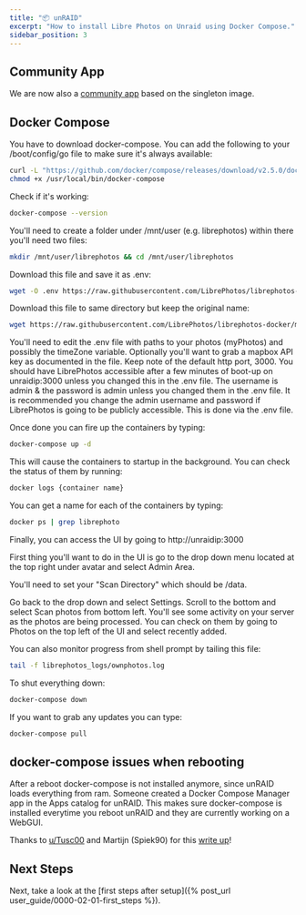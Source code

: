 ```yaml
---
title: "📦 unRAID"
excerpt: "How to install Libre Photos on Unraid using Docker Compose."
sidebar_position: 3
---
```


## Community App

We are now also a [community app](https://unraid.net/community/apps?q=LibrePhotos#r) based on the singleton image.

## Docker Compose

You have to download docker-compose. You can add the following to your /boot/config/go file to make sure it's always available:

```bash
curl -L "https://github.com/docker/compose/releases/download/v2.5.0/docker-compose-$(uname -s)-$(uname -m)" -o /usr/local/bin/docker-compose
chmod +x /usr/local/bin/docker-compose
```

Check if it's working:

```bash
docker-compose --version
```

You'll need to create a folder under /mnt/user (e.g. librephotos) within there you'll need two files:

```bash
mkdir /mnt/user/librephotos && cd /mnt/user/librephotos
```

Download this file and save it as .env:

```bash
wget -O .env https://raw.githubusercontent.com/LibrePhotos/librephotos-docker/main/librephotos.env
```

​Download this file to same directory but keep the original name:

```bash
wget https://raw.githubusercontent.com/LibrePhotos/librephotos-docker/main/docker-compose.yml
```

You'll need to edit the .env file with paths to your photos (myPhotos) and possibly the timeZone variable. Optionally you'll want to grab a mapbox API key as documented in the file. Keep note of the default http port, 3000.
You should have LibrePhotos accessible after a few minutes of boot-up on unraidip:3000 unless you changed this in the .env file. The username is admin & the password is admin unless you changed them in the .env file. It is recommended you change the admin username and password if LibrePhotos is going to be publicly accessible. This is done via the .env file.

​Once done you can fire up the containers by typing:

```bash
docker-compose up -d
```

This will cause the containers to startup in the background. You can check the status of them by running:

```bash
docker logs {container name}
```

You can get a name for each of the containers by typing:

```bash
docker ps | grep librephoto
```

Finally, you can access the UI by going to http://unraidip:3000

First thing you'll want to do in the UI is go to the drop down menu located at the top right under avatar and select Admin Area.

You'll need to set your "Scan Directory" which should be /data.

Go back to the drop down and select Settings. Scroll to the bottom and select Scan photos from bottom left. You'll see some activity on your server as the photos are being processed. You can check on them by going to Photos on the top left of the UI and select recently added.
​

You can also monitor progress from shell prompt by tailing this file:

```bash
tail -f librephotos_logs/ownphotos.log
```

To shut everything down:

```bash
docker-compose down
```

If you want to grab any updates you can type:

```bash
docker-compose pull
```

## docker-compose issues when rebooting

After a reboot docker-compose is not installed anymore, since unRAID loads everything from ram. Someone created a Docker Compose Manager app in the Apps catalog for unRAID. This makes sure docker-compose is installed everytime you reboot unRAID and they are currently working on a WebGUI.

Thanks to [u/Tusc00](https://old.reddit.com/user/Tusc00) and Martijn (Spiek90) for this [write up](https://old.reddit.com/r/unRAID/comments/knaniy/librephotos/goeyy4l/)!

## Next Steps

Next, take a look at the [first steps after setup]({% post_url user_guide/0000-02-01-first_steps %}).
